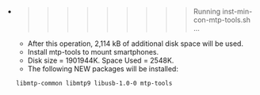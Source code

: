 * >>>>>>>>> Running inst-min-con-mtp-tools.sh ...
  * After this operation, 2,114 kB of additional disk space will be used.
  * Install mtp-tools to mount smartphones.
  * Disk size = 1901944K. Space Used = 2548K.
  * The following NEW packages will be installed:
  ```bash
  libmtp-common libmtp9 libusb-1.0-0 mtp-tools
  ```
